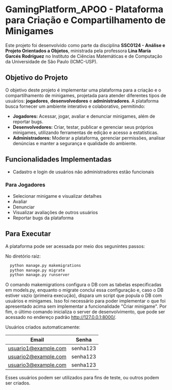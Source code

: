 # GamingPlatform_APOO - Plataforma para Criação e Compartilhamento de Minigames

Este projeto foi desenvolvido como parte da disciplina **SSC0124 - Análise e Projeto Orientados a Objetos**, ministrada pela professora **Lina María Garcés Rodríguez** no Instituto de Ciências Matemáticas e de Computação da Universidade de São Paulo (ICMC-USP).  

## Objetivo do Projeto

O objetivo deste projeto é implementar uma plataforma para a criação e o compartilhamento de minigames, projetada para atender diferentes tipos de usuários: **jogadores**, **desenvolvedores** e **administradores**. A plataforma busca fornecer um ambiente interativo e colaborativo, permitindo:  

- **Jogadores:** Acessar, jogar, avaliar e denunciar minigames, além de reportar bugs.  
- **Desenvolvedores:** Criar, testar, publicar e gerenciar seus próprios minigames, utilizando ferramentas de edição e acesso a estatísticas.  
- **Administradores:** Moderar a plataforma, gerenciar permissões, analisar denúncias e manter a segurança e qualidade do ambiente.  

## Funcionalidades Implementadas  

- Cadastro e login de usuários não administradores estão funcionais

### Para Jogadores  
- Selecionar minigame e visualizar detalhes
- Avaliar
- Denunciar
- Visualizar avaliações de outros usuários
- Reportar bugs da plataforma

## Para Executar

A plataforma pode ser acessada por meio dos segunintes passos:

No diretório raiz:

```bash
  python manage.py makemigrations
  python manage.py migrate
  python manage.py runserver    
```

O comando makemigrations configura o DB com as tabelas especificadas em models.py, enquanto o migrate concluí essa configuração e, caso o DB estiver vazio (primeira execução), dispara um script que popula o DB com usuários e minigames. Isso foi necessário para poder implementar o que foi apresentado acima sem implementar a funcionalidade "Criar minigame". Por fim, o último comando inicializa o server de desenvolvimento, que pode ser acessado no endereço padrão http://127.0.0.1:8000/.

Usuários criados automaticamente:

| Email                   | Senha        |
|-------------------------|--------------|
| usuario1@example.com    | senha123     |
| usuario2@example.com    | senha123     |
| usuario3@example.com    | senha123     |

Esses usuários podem ser utilizados para fins de teste, ou outros podem ser criados.

